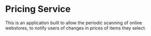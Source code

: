 # Pricing Service

This is an application built to allow the periodic scanning of online webstores, to notify users of changes in prices of items they select.
